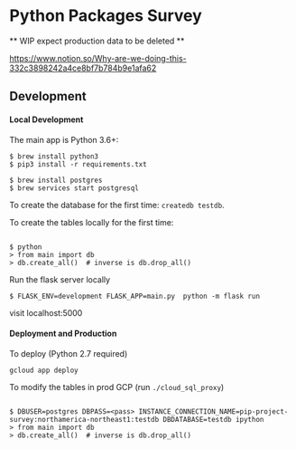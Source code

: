 # Python Packages Survey

** WIP expect production data to be deleted **

https://www.notion.so/Why-are-we-doing-this-332c3898242a4ce8bf7b784b9e1afa62

## Development 

#### Local Development 

The main app is Python 3.6+:

```
$ brew install python3
$ pip3 install -r requirements.txt
```

```
$ brew install postgres
$ brew services start postgresql
```

To create the database for the first time: `createdb testdb`.

To create the tables locally for the first time:
```

$ python 
> from main import db
> db.create_all()  # inverse is db.drop_all()

```

Run the flask server locally

```
$ FLASK_ENV=development FLASK_APP=main.py  python -m flask run
```

visit localhost:5000

#### Deployment and Production

To deploy (Python 2.7 required)

```
gcloud app deploy
```


To modify the tables in prod GCP (run `./cloud_sql_proxy`)
```

$ DBUSER=postgres DBPASS=<pass> INSTANCE_CONNECTION_NAME=pip-project-survey:northamerica-northeast1:testdb DBDATABASE=testdb ipython
> from main import db
> db.create_all()  # inverse is db.drop_all()

```

